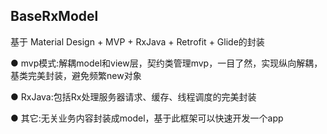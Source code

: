 ## BaseRxModel
基于 Material Design + MVP + RxJava + Retrofit + Glide的封装




  ● mvp模式:解耦model和view层，契约类管理mvp，一目了然，实现纵向解耦，基类完美封装，避免频繁new对象 
  
  ● RxJava:包括Rx处理服务器请求、缓存、线程调度的完美封装 
  
  ● 其它:无关业务内容封装成model，基于此框架可以快速开发一个app 
